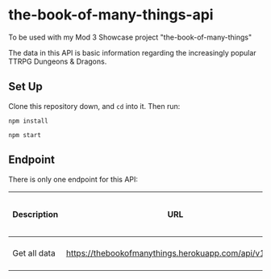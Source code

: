 # the-book-of-many-things-api
To be used with my Mod 3 Showcase project "the-book-of-many-things"

The data in this API is basic information regarding the increasingly popular TTRPG Dungeons & Dragons.

## Set Up

Clone this repository down, and `cd` into it.  Then run:

`npm install`

`npm start`

## Endpoint

There is only one endpoint for this API:

| Description | URL | Method | Required Properties for Request | Sample Successful Response |
| --- | --- | --- | --- | --- |
| Get all data | https://thebookofmanythings.herokuapp.com/api/v1/data | GET | none | An array containing all data |
